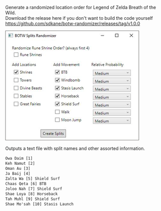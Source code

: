 Generate a randomized location order for Legend of Zelda Breath of the Wild.<br>
Download the release here if you don't want to build the code yourself<br>
https://github.com/sdkane/botw-randomizer/releases/tag/v1.0.0

![mainwindow](https://raw.githubusercontent.com/sdkane/botw-randomizer/master/screenshot/mainwindow.JPG)

Outputs a text file with split names and other assorted information.

    Owa Daim [1]  
    Keh Namut [2]
    Oman Au [3]
    Ja Baij [4]
    Zalta Wa [5] Shield Surf
    Chaas Qeta [6] BTB
    Joloo Nah [7] Shield Surf
    Shae Loya [8] Horseback
    Tah Muhl [9] Shield Surf
    Shae Mo'sah [10] Stasis Launch
